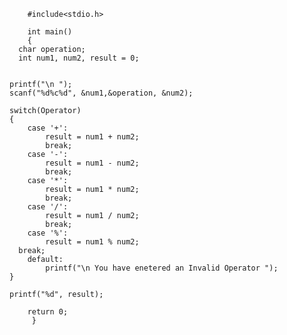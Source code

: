 
        #include<stdio.h>
  
        int main()
        {
	  char operation;
	  int num1, num2, result = 0;
	
  	
	printf("\n ");
  	scanf("%d%c%d", &num1,&operation, &num2);
  	
  	switch(Operator)
  	{
  		case '+':
  			result = num1 + num2;
  			break;
  		case '-':
  			result = num1 - num2;
  			break;  			
  		case '*':
  			result = num1 * num2;
  			break;
  		case '/':
  			result = num1 / num2;
  			break;
		case '%':
			result = num1 % num2;
      break;
		default:
			printf("\n You have enetered an Invalid Operator ");				    			
	}
  
	printf("%d", result);
	
        return 0;
         }
